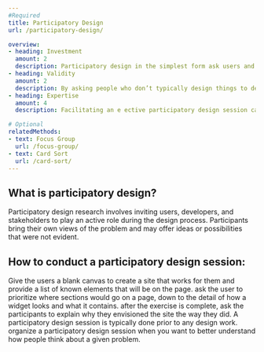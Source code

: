 ```yaml
---
#Required 
title: Participatory Design
url: /participatory-design/

overview: 
- heading: Investment
  amount: 2
  description: Participatory design in the simplest form ask users and stakeholders to try their hand at designing an interface, website, etc. This can be facilitated by giving them a sheet of paper and a prompt.
- heading: Validity
  amount: 2
  description: By asking people who don’t typically design things to design something, you may encounter obvious issues with the concept they create. That said, there can often be valuable insights hidden within.
- heading: Expertise
  amount: 4
  description: Facilitating an e ective participatory design session can be challenging, as you’ll need to convey effectively what tasks need to be supported and assist participants with visualizing their ideas while avoiding priming them.

# Optional
relatedMethods:
- text: Focus Group
  url: /focus-group/
- text: Card Sort
  url: /card-sort/
---
```


## What is participatory design?

Participatory design research involves inviting users, developers, and stakeholders to play an active role during the design process. Participants bring their own views of the problem and may offer ideas or possibilities that were not evident.

## How to conduct a participatory design session:

Give the users a blank canvas to create a site that works for them and provide a list of known elements that will be on the page. ask the user to prioritize where sections would go on a page, down to the detail of how a widget looks and what it contains. after the exercise is complete, ask the participants to explain why they envisioned the site the way they did. A participatory design session is typically done prior to any design work. organize a participatory design session when you want to better understand how people think about a given problem.